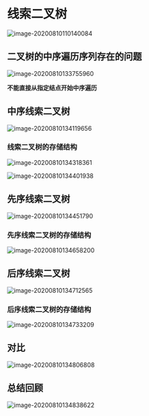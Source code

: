 # 线索二叉树

![image-20200810110140084](https://cdn.jsdelivr.net/gh/KimYangOfCat/MyPicStorage/2021-CSPostgraduate-408/20200810110140.png)

## 二叉树的中序遍历序列存在的问题

![image-20200810133755960](https://cdn.jsdelivr.net/gh/KimYangOfCat/MyPicStorage/2021-CSPostgraduate-408/20200810133756.png)

**不能直接从指定结点开始中序遍历**

## 中序线索二叉树

![image-20200810134119656](https://cdn.jsdelivr.net/gh/KimYangOfCat/MyPicStorage/2021-CSPostgraduate-408/20200810134119.png)

### 线索二叉树的存储结构

![image-20200810134318361](https://cdn.jsdelivr.net/gh/KimYangOfCat/MyPicStorage/2021-CSPostgraduate-408/20200810134318.png)

![image-20200810134401938](https://cdn.jsdelivr.net/gh/KimYangOfCat/MyPicStorage/2021-CSPostgraduate-408/20200810134401.png)

## 先序线索二叉树

![image-20200810134451790](https://cdn.jsdelivr.net/gh/KimYangOfCat/MyPicStorage/2021-CSPostgraduate-408/20200810134451.png)

### 先序线索二叉树的存储结构

![image-20200810134658200](https://cdn.jsdelivr.net/gh/KimYangOfCat/MyPicStorage/2021-CSPostgraduate-408/20200810134658.png)

## 后序线索二叉树

![image-20200810134712565](https://cdn.jsdelivr.net/gh/KimYangOfCat/MyPicStorage/2021-CSPostgraduate-408/20200810134712.png)

### 后序线索二叉树的存储结构

![image-20200810134733209](https://cdn.jsdelivr.net/gh/KimYangOfCat/MyPicStorage/2021-CSPostgraduate-408/20200810134733.png)

## 对比

![image-20200810134806808](https://cdn.jsdelivr.net/gh/KimYangOfCat/MyPicStorage/2021-CSPostgraduate-408/20200810134806.png)

## 总结回顾

![image-20200810134838622](https://cdn.jsdelivr.net/gh/KimYangOfCat/MyPicStorage/2021-CSPostgraduate-408/20200810134838.png)
<!-- 评论模块，不可删除 -->
<Vssue  />